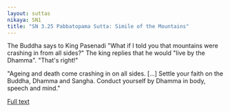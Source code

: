 ```yaml
---
layout: suttas
nikaya: SN1
title: "SN 3.25 Pabbatopama Sutta: Simile of the Mountains"
---
```


The Buddha says to King Pasenadi "What if I told you that mountains were crashing in from all sides?" The king replies that he would "live by the Dhamma". "That's right!"

"Ageing and death come crashing in on all sides. [...] Settle your faith on the Buddha, Dhamma and Sangha. Conduct yourself by Dhamma in body, speech and mind."

[Full text](https://www.dhammatalks.org/suttas/SN/SN3_25.html)
